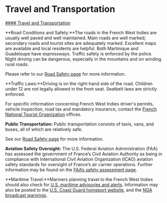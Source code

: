 # Travel and Transportation

[#### Travel and Transportation](javascript:void(0); "Travel and Transportation")

**Road Conditions and Safety:**The roads in the French West Indies are usually well paved and well maintained. Main roads are well marked; secondary roads and tourist sites are adequately marked. Excellent maps are available and local residents are helpful. Both Martinique and Guadeloupe have expressways. Traffic safety is enforced by the police. Night driving can be dangerous, especially in the mountains and on winding rural roads.

Please refer to our [Road Safety page](https://travel.state.gov/content/travel/en/international-travel/before-you-go/other-legal/driving-and-road-safety.html) for more information.

**Traffic Laws:**Driving is on the right-hand side of the road. Children under 12 are not legally allowed in the front seat. Seatbelt laws are strictly enforced.

For specific information concerning French West Indies driver's permits, vehicle inspection, road tax and mandatory insurance, contact the [French National Tourist Organization](http://www.france.fr/fr) offices.  
  
**Public Transportation:** Public transportation consists of taxis, vans, and buses, all of which are relatively safe.  
  
See our [Road Safety page](https://travel.state.gov/content/travel/en/international-travel/before-you-go/other-legal/driving-and-road-safety.html) for more information.

**Aviation Safety Oversight:** The U.S. Federal Aviation Administration (FAA) has assessed the government of France’s Civil Aviation Authority as being in compliance with International Civil Aviation Organization (ICAO) aviation safety standards for oversight of France’s air carrier operations. Further information may be found on the [FAA’s safety assessment page](http://www.faa.gov/about/initiatives/iasa/).

**Maritime Travel:**Mariners planning travel to the French West Indies should also check for [U.S. maritime advisories and alerts](http://www.marad.dot.gov/msci). Information may also be posted to the [U.S. Coast Guard homeport website](https://homeport.uscg.mil/), and the [NGA broadcast warnings](https://msi.nga.mil/NGAPortal/MSI.portal;jsessionid=ZH8vhpMLsRlhyYmGhsQmq712yBFWrSvYnnNWfPFbZHtddspH3KzQ!863626413!-1887722738?_nfpb=true&_st=&_pageLabel=msi_portal_page_63).